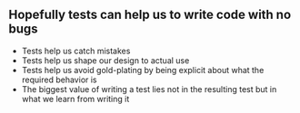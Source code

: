 <!-- sectionTitle: Tests values -->
## Hopefully tests can help us to write code with no bugs

* Tests help us catch mistakes
* Tests help us shape our design to actual use
* Tests help us avoid gold-plating by being explicit about what the required behavior is
* The biggest value of writing a test lies not in the resulting test but in what we learn from writing it
